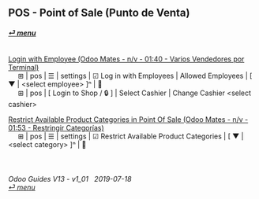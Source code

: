 ## POS - Point of Sale (Punto de Venta)
#### [_&#x23CE; menu_](https://github.com/oldyguy/odoo-guides/blob/master/README.md)<br><br>


[Login with Employee (Odoo Mates - n/v - 01:40 - Varios Vendedores por Terminal)](https://youtu.be/Nmafl3gA8aI)<br>
&nbsp;&nbsp;&nbsp;&nbsp; &#x229E; | pos | &#x2630; | settings | &#x2611; Log in with Employees | Allowed Employees | \[ &#x25BC; | \<select employee\> ]&#x207F; | &#x1f4be;<br>
&nbsp;&nbsp;&nbsp;&nbsp; &#x229E; | pos | \[ Login to Shop / &#x1f512; \] | Select Cashier | Change Cashier \<select cashier\>

[Restrict Available Product Categories in Point Of Sale (Odoo Mates - n/v - 01:53 - Restringir Categorías)](youtu.be/EO-j2h2AUw4)<br>
&nbsp;&nbsp;&nbsp;&nbsp; &#x229E; | pos | &#x2630; | settings | &#x2611; Restrict Available Product Categories | \[ &#x25BC; | \<select category\> \]&#x207F; | &#x1f4be;
	
###### <br><br>Odoo Guides V13 - v1_01 &nbsp; 2019-07-18<br>[_&#x23CE; menu_](https://github.com/oldyguy/odoo-guides/blob/master/README.md)<br><br>

